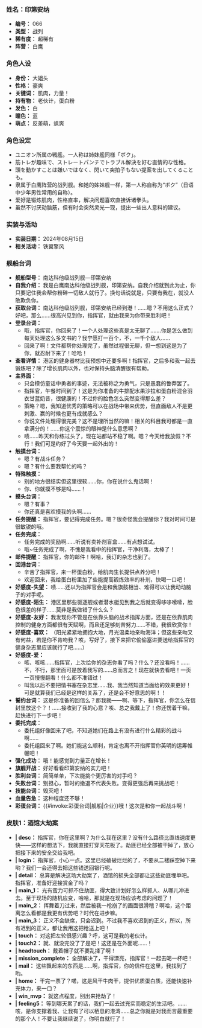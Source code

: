 ### 姓名：印第安纳
* **编号：** 066
* **类型：** 战列
* **稀有度：** 超稀有
* **阵营：** 白鹰


### 角色人设
* **身份：** 大姐头
* **性格：** 豪爽
* **关键词：** 肌肉，力量！
* **持有物：** 老伙计，蛋白粉
* **发色：** 白
* **瞳色：** 蓝
* **萌点：** 反差萌，飒爽


### 角色设定
* ユニオン所属の戦艦。一人称は姉妹艦同様「ボク」。
* 筋トレが趣味で、ストレートパンチでトラブル解決を好む直情的な性格。
* 頭を動かすことは嫌いではなく、閃いて突拍子もない提案を出してくることも。
* 隶属于白鹰阵营的战列舰。和她的姊妹舰一样，第一人称自称为“ボク”（日语中少年男性常用的自称）。
* 爱好是锻炼肌肉，性格直率，解决问题喜欢直接诉诸拳头。
* 虽然不讨厌动脑筋，但有时会突然灵光一现，提出一些出人意料的建议。


### 实装与活动
* **实装日期：** 2024年08月15日
* **相关活动：** 铁翼擎风


### 舰船台词
* **舰船型号：** 南达科他级战列舰—印第安纳
* **自我介绍：** 我是白鹰南达科他级战列舰，印第安纳。自我介绍就到此为止，你只要记住我会帮你粉碎一切敌人就行了。换句话说就是，只要有我在，就没人敢欺负你。
* **获取台词：** 南达科他级战列舰，印第安纳已经到港！……嗯？不用这么正式？好吧，那么……很高兴见到你，指挥官，就由我来为你带来胜利吧！
* **登录台词：**
  * 哦，指挥官，你回来了！一个人处理这些真是太无聊了.……你是怎么做到每天处理这么多文书的？我宁愿打一百个，不，一千个敌人……
  * 回来了啊！文件都帮你处理完了，虽然过程很无聊，但一想到这是为了你，就忍耐下来了！哈哈！
* **查看详情：** 港区的健身器材比我预想中还要多啊！指挥官，之后多和我一起去锻炼吧？除了增长肌肉以外，也对保持头脑清醒很有帮助。
* **主界面：**
  * 只会模仿童话中勇者的事迹，无法被称之为勇气，只是愚蠢的鲁莽罢了。
  * 指挥官，午餐时间到了！这是为你准备的牛排配水果沙拉和蛋白粉混合羽衣甘蓝奶昔，很健康的！不过你的脸色怎么突然变得那么差？
  * 策略？嗯，我知道优秀的策略可以在战场中带来优势，但直面敌人不是更刺激、赢的时候也更有成就感么？
  * 你说文件处理得很完美？这不是理所当然的嘛！相关的科目我可都是一直拿满分的！……你这个震惊的眼神是什么意思啊？
  * 啧……昨天和你练过头了，现在站都站不稳了啊。嗯？今天给我放假？不行！我们可是约好了今天要一起外出的！
* **触摸台词：**
  * 嗯？有战斗任务？
  * 嗯？有什么要我帮忙的吗？
* **特殊触摸：**
  * 别的地方很结实但这里很软……你，你在说什么鬼话啊！
  * 你、你就摸不够是吗……！
* **摸头台词：**
  * 嗯？有事？
  * 你还真是喜欢摸我的头啊……
* **任务提醒：** 指挥官，要记得完成任务。嗯？很奇怪我会提醒你？我对时间可是很敏锐的哦。
* **任务完成：**
  * 任务完成的奖励啊……听说有卖补剂盲盒……有点想试试。
  * 哦~任务完成了啊，不愧是我看中的指挥官，干净利落，太棒了！
* **邮件提醒：** 指挥官，你的邮件！啊哈，我订的杂志也到了。
* **回港台词：**
  * 辛苦了指挥官，来一杯蛋白粉，给肌肉生长提供点养分吧！
  * 欢迎回来，我给蛋白粉里加了些能提高锻炼效率的补剂，快喝一口吧！
* **好感度-失望：** 啧……还以为指挥官会是和我旗鼓相当、难得可以让我动动脑子的对手呢。
* **好感度-陌生：** 港区里那些驱逐舰或者潜水艇见到我之后就变得哆哆嗦嗦，脸色很差的样子……莫非是我做错了什么么？
* **好感度-友好：** 我发现你不管是在依靠头脑的战术指挥方面，还是在依靠肌肉控制的健身方面都很有天赋啊，而且还足够刻苦努力……不错，我很欣赏你！
* **好感度-喜欢：** （阳光紧紧地拥抱大地，月光温柔地亲吻海洋；但这些亲吻又有何益，若是你不肯吻我？咳，写好了，接下来把它偷偷塞进要送给指挥官的健身杂志里应该就行了吧……）
* **好感度-爱：**
  * 咳、咳咳……指挥官，上次给你的杂志你看了吗？什么？还没看吗！……不，不行，那里面可是放着我写的……总而言之！现在就快去看吧！一页一页慢慢翻看！什么都不准错过！
  * 叫我以后不要把情书塞在杂志里……我、我当然知道当面给的效果更好！可是就算我们已经是这样的关系了，还是会不好意思的啊！！
* **誓约台词：** 这是你准备的回信么？那我就——啊、等下，指挥官，你怎么在信封里放这个？！……接收到了我的心意？咳、总之我戴上了！你还愣着干嘛，赶快进行下一步吧！
* **委托完成：**
  * 委托组好像回来了吧，不知道她们在路上有没有进行什么精彩的战斗啊……
  * 委托组回来了啊。她们能这么顺利，肯定也离不开指挥官你英明的运筹帷幄吧！
* **强化成功：** 哦！能感觉到力量正在增长！
* **旗舰开战：** 好好看看印第安纳的实力吧！
* **胜利台词：** 简简单单，下次能挑个更厉害的对手吗？
* **失败台词：** 别担心，暂时的撤退不代表失败。变得更强后再来挑战吧！
* **技能台词：** 毁灭吧！
* **血量告急：** 这种程度还不够！
* **彩蛋台词：** {{#invoke:彩蛋台词|舰船|企业}}哦！这次是和你一起战斗啊！


### 皮肤1：酒馆大劫案
* **| desc：** 指挥官，你在这里啊？为什么我在这里？没有什么路径比直线速度更快——这样的想法下，我就直接打穿天花板了。劫匪已经全部被干掉了，放心把接下来的安全交给我吧。
* **| login：** 指挥官，小心一点。这里已经破破烂烂的了，不要从二楼踩空掉下来哟？我们一会还得去把这些钱送回银行呢。
* **| detail：** 总算是解决这场大劫案了，酒馆的损失全部都让这些劫匪埋单吧。指挥官，准备好迎接赏金了吗？
* **| main_1：** 光有蛮力可抓不住劫匪，得大致计划好怎么样抓人、从哪儿冲进去。至于现场的随机应变，哈哈，那就是在现场应该考虑的问题了！
* **| main_2：** 挥舞着刀过来，然后被我一枪崩了的画面很滑稽？啊哈，这个距离怎么看都是我更有优势吧？时代在进步嘛。
* **| main_3：** 正义不会缺席，只会迟到。不过我不喜欢迟到的正义，所以，所有迟到的正义，都让我用这把枪送上吧！
* **| touch：** 对这把左轮很感兴趣？呼，这可是我的老伙计。
* **| touch2：** 就、就没完没了了是吧！这还是在外面呢……！
* **| headtouch：** 戴着帽子就不要乱揉了啊！
* **| mission_complete：** 全部解决了，干得漂亮，指挥官！一起去喝一杯吧！
* **| mail：** 这些飘起来的东西是……啊，指挥官，你的信件在这里，我找到了哟。
* **| home：** 干完一票了？喏，这是风干牛肉干，提供优质蛋白质，还能快速补充体力，来一口？
* **| win_mvp：** 就这点程度，别出来抢劫了！
* **| feeling5：** 等到哪天累了的话，我们一起去过充实而稳定的生活吧。……咳，是你支撑着我、让我有了可以栖息的港湾……总之你就是对我而言最重要的那个人！不要让我继续说了，你明白就行了！
